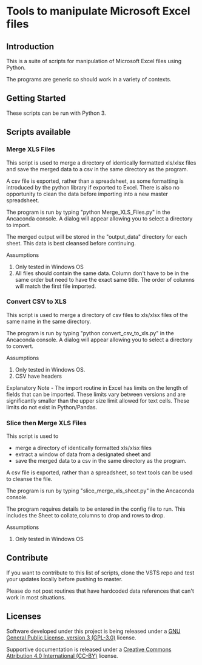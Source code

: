 # Tools to manipulate Microsoft Excel files

## Introduction 

This is a suite of scripts for manipulation of Microsoft Excel files using Python.

The programs are generic so should work in a variety of contexts. 

## Getting Started

These scripts can be run with Python 3.

## Scripts available

### Merge XLS Files

This script is used to merge a directory of identically formatted xls/xlsx files and save the merged data to a csv in the same directory as the program.

A csv file is exported, rather than a spreadsheet, as some formatting is introduced by the python library if exported to Excel. There is also no opportunity to clean the data before importing into a new master spreadsheet.

The program is run by typing "python Merge_XLS_Files.py" in the Ancaconda console. A dialog will appear allowing you to select a directory to import.

The merged output will be stored in the "output_data" directory for each sheet. This data is best cleansed before continuing.

Assumptions
1.	Only tested in Windows OS
2.	All files should contain the same data. Column don't have to be in the same order but need to have the exact same title. The order of columns will match the first file imported.

### Convert CSV to XLS

This script is used to merge a directory of csv files to xls/xlsx files of the same name in the same directory.

The program is run by typing "python convert_csv_to_xls.py" in the Ancaconda console. A dialog will appear allowing you to select a directory to convert.

Assumptions
1. Only tested in Windows OS.
2. CSV have headers

Explanatory Note - The import routine in Excel has limits on the length of fields that can be imported. These limits vary between versions and are significantly smaller than the upper size limit allowed for text cells. These limits do not exist in Python/Pandas.

### Slice then Merge XLS Files

This script is used to
   - merge a directory of identically formatted xls/xlsx files
   - extract a window of data from a designated sheet and
   - save the merged data to a csv in the same directory as the program.

A csv file is exported, rather than a spreadsheet, so text tools can be used to cleanse the file.

The program is run by typing "slice_merge_xls_sheet.py" in the Ancaconda console. 

The program requires details to be entered in the config file to run. This includes the Sheet to collate,columns to drop and rows to drop.

Assumptions
1. Only tested in Windows OS

## Contribute

If you want to contribute to this list of scripts, clone the VSTS repo and test your updates locally before pushing to master.

Please do not post routines that have hardcoded data references that can't work in most situations.

## Licenses

Software developed under this project is being released under a [GNU General Public License, version 3 (GPL-3.0)][1] license.

Supportive documentation is released under a [Creative Commons Attribution 4.0 International (CC-BY)][2] license.


[1]: https://opensource.org/licenses/GPL-3.0
[2]: https://creativecommons.org/licenses/by/4.0/legalcode

